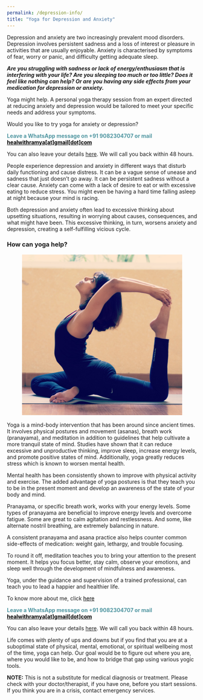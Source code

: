 ```yaml
---
permalink: /depression-info/
title: "Yoga for Depression and Anxiety"
---
```

<div>

Depression and anxiety are two increasingly prevalent mood disorders. Depression involves persistent sadness and a loss of interest or pleasure in activities that are usually enjoyable. Anxiety is characterised by symptoms of fear, worry or panic, and difficulty getting adequate sleep.

<b><i>Are you struggling with sadness or lack of energy/enthusiasm that is interfering with your life? Are you sleeping too much or too little? Does it feel like nothing can help? Or are you having any side effects from your medication for depression or anxiety.</i></b>

<!---<figure class="align-right">
  <img class="img-responsive" src="/assets/images/backbend.jpg" alt>
</figure>--->

Yoga might help. A personal yoga therapy session from an expert directed at reducing anxiety and depression would be tailored to meet your specific needs and address your symptoms.

Would you like to try yoga for anxiety or depression?<br>
<p style="color: #5096a1;font-weight:bold;">Leave a WhatsApp message on +91 9082304707 or mail <a href="mailto:healwithramya@gmail.com" style="color:#000;">healwithramya[at]gmail[dot]com</a>

You can also leave your details [here](/contact/). We will call you back within 48 hours.</p>

People experience depression and anxiety in different ways that disturb daily functioning and cause distress. It can be a vague sense of unease and sadness that just doesn’t go away. It can be persistent sadness without a clear cause. Anxiety can come with a lack of desire to eat or with excessive eating to reduce stress. You might even be having a hard time falling asleep at night because your mind is racing.

Both depression and anxiety often lead to excessive thinking about upsetting situations, resulting in worrying about causes, consequences, and what might have been. This excessive thinking, in turn, worsens anxiety and depression, creating a self-fulfilling vicious cycle. 

### How can yoga help?

<figure class="align-right">
  <img class="img-responsive" src="/assets/images/backbend.jpg" alt>
</figure>

Yoga is a mind-body intervention that has been around since ancient times. It involves physical postures and movement (asanas), breath work (pranayama), and meditation in addition to guidelines that help cultivate a more tranquil state of mind. Studies have shown that it can reduce excessive and unproductive thinking, improve sleep, increase energy levels, and promote positive states of mind. Additionally, yoga greatly reduces stress which is known to worsen mental health.

Mental health has been consistently shown to improve with physical activity and exercise. The added advantage of yoga postures is that they teach you to be in the present moment and develop an awareness of the state of your body and mind.

Pranayama, or specific breath work, works with your energy levels. Some types of pranayama are beneficial to improve energy levels and overcome fatigue. Some are great to calm agitation and restlessness. And some, like alternate nostril breathing, are extremely balancing in nature.

A consistent pranayama and asana practice also helps counter common side-effects of medication: weight gain, lethargy, and trouble focusing.

To round it off, meditation teaches you to bring your attention to the present moment. It helps you focus better, stay calm, observe your emotions, and sleep well through the development of mindfulness and awareness.

Yoga, under the guidance and supervision of a trained professional, can teach you to lead a happier and healthier life.

To know more about me, click <a href="/about/" style="color:#000;">here</a>

<p style="color: #5096a1;font-weight:bold;">Leave a WhatsApp message on +91 9082304707 or mail <a href="mailto:healwithramya@gmail.com" style="color:#000;">healwithramya[at]gmail[dot]com</a>

You can also leave your details [here](/contact/). We will call you back within 48 hours.</p>

Life comes with plenty of ups and downs but if you find that you are at a suboptimal state of physical, mental, emotional, or spiritual wellbeing most of the time, yoga can help. Our goal would be to figure out where you are, where you would like to be, and how to bridge that gap using various yogic tools.

<b>NOTE:</b> This is not a substitute for medical diagnosis or treatment. Please check with your doctor/therapist, if you have one, before you start sessions. If you think you are in a crisis, contact emergency services.

</div>